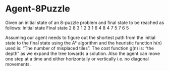 # Agent-8Puzzle

Given an initial state of an 8-puzzle problem and final state to be reached as follows:
Initial state   Final state
2 8 3            1 2 3
1 6 4              8 4 
7   5            7 6 5

Assuming our agent needs to figure out the shortest path from the initial state to the final state using the A* algorithm and the heuristic function h(n) used is: “The number of misplaced tiles”. The cost function g(n) is: “the depth” as we expand the tree towards a solution. Also the agent can move one step at a time and either horizontally or vertically i.e. no diagonal movements.
